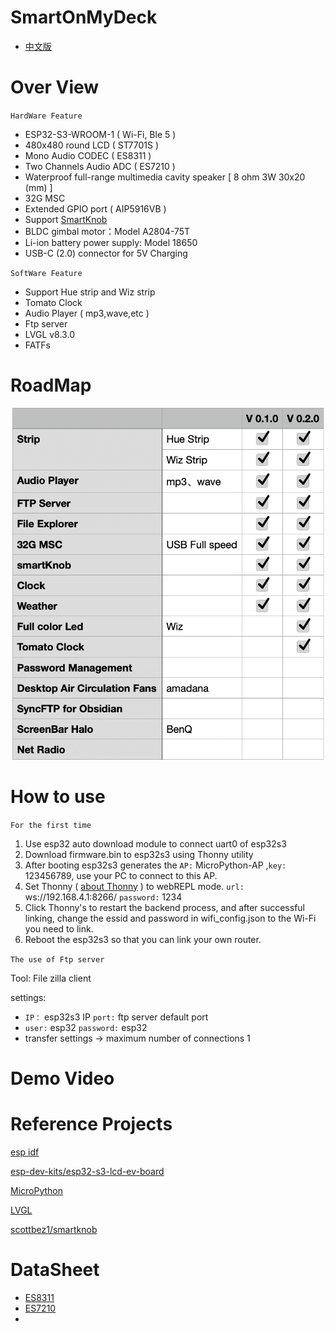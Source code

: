 # SmartOnMyDeck
- [中文版](https://github.com/On-My-Deck/center/blob/main/README_CN.md)
# Over View

`HardWare Feature`
- ESP32-S3-WROOM-1 ( Wi-Fi, Ble 5 )
- 480x480 round LCD ( ST7701S )
- Mono Audio CODEC ( ES8311 )
- Two Channels Audio ADC ( ES7210 )
- Waterproof full-range multimedia cavity speaker [ 8 ohm 3W 30x20 (mm) ]
- 32G MSC
- Extended GPIO port ( AIP5916VB )
- Support [SmartKnob](https://github.com/scottbez1/smartknob)
- BLDC gimbal motor：Model A2804-75T
- Li-ion battery power supply: Model 18650
- USB-C (2.0) connector for 5V Charging

`SoftWare Feature`
- Support Hue strip and Wiz strip
- Tomato Clock
- Audio Player ( mp3,wave,etc )
- Ftp server
- LVGL v8.3.0
- FATFs

# RoadMap
![RoadMap](https://github.com/On-My-Deck/center/blob/main/doc/RoadMap240422.png)
# How to use
`For the first time`
1. Use esp32 auto download module to connect uart0 of esp32s3
2. Download firmware.bin to esp32s3 using Thonny utility
3. After booting esp32s3 generates the `AP:` MicroPython-AP ,`key:` 123456789, use your PC to connect to this AP.
4. Set Thonny ( [about Thonny](https://thonny.org/) ) to webREPL mode. `url:` ws://192.168.4.1:8266/ `password:` 1234
5. Click Thonny's to restart the backend process, and after successful linking, change the essid and password in wifi_config.json to the Wi-Fi you need to link.
6. Reboot the esp32s3 so that you can link your own router.

`The use of Ftp server`

Tool: File zilla client

settings:
- `IP：` esp32s3 IP `port:` ftp server default port
- `user:` esp32 `password:` esp32
- transfer settings -> maximum number of connections 1

# Demo Video
# Reference Projects
[esp idf](https://github.com/espressif/esp-idf)

[esp-dev-kits/esp32-s3-lcd-ev-board](https://github.com/espressif/esp-dev-kits/tree/master/esp32-s3-lcd-ev-board)

[MicroPython](https://github.com/micropython/micropython)

[LVGL](https://github.com/lvgl/lvgl)

[scottbez1/smartknob](https://github.com/scottbez1/smartknob)




# DataSheet
- [ES8311](https://github.com/On-My-Deck/center/blob/main/files/ES8311%20PB.pdf)
- [ES7210](https://github.com/On-My-Deck/center/blob/main/files/Everest-ES7210.pdf)
- 

